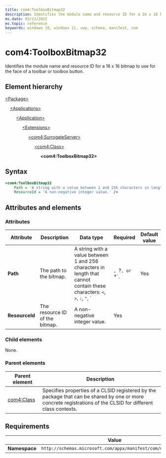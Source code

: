 ```yaml
---
title: com4:ToolboxBitmap32
description: Identifies the module name and resource ID for a 16 x 16 bitmap to use for the face of a toolbar or toolbox button. (com4:ToolboxBitmap32)
ms.date: 03/13/2022
ms.topic: reference
keywords: windows 10, windows 11, uwp, schema, manifest, com
---
```


# com4:ToolboxBitmap32

Identifies the module name and resource ID for a 16 x 16 bitmap to use for the face of a toolbar or toolbox button.

## Element hierarchy

[\<Package\>](element-package.md)

&nbsp;&nbsp;&nbsp;&nbsp;[\<Applications\>](element-applications.md)

&nbsp;&nbsp;&nbsp;&nbsp; &nbsp;&nbsp;&nbsp;&nbsp;[\<Application\>](element-application.md)

&nbsp;&nbsp;&nbsp;&nbsp; &nbsp;&nbsp;&nbsp;&nbsp; &nbsp;&nbsp;&nbsp;&nbsp;[\<Extensions\>](element-1-extensions.md)

&nbsp;&nbsp;&nbsp;&nbsp; &nbsp;&nbsp;&nbsp;&nbsp; &nbsp;&nbsp;&nbsp;&nbsp; &nbsp;&nbsp;&nbsp;&nbsp;[\<com4:SurrogateServer\>](element-com4-surrogateserver.md)

&nbsp;&nbsp;&nbsp;&nbsp; &nbsp;&nbsp;&nbsp;&nbsp; &nbsp;&nbsp;&nbsp;&nbsp; &nbsp;&nbsp;&nbsp;&nbsp; &nbsp;&nbsp;&nbsp;&nbsp;[\<com4:Class\>](element-com4-class.md)

&nbsp;&nbsp;&nbsp;&nbsp; &nbsp;&nbsp;&nbsp;&nbsp; &nbsp;&nbsp;&nbsp;&nbsp; &nbsp;&nbsp;&nbsp;&nbsp; &nbsp;&nbsp;&nbsp;&nbsp; &nbsp;&nbsp;&nbsp;&nbsp;**\<com4:ToolboxBitmap32\>**

## Syntax

```xml
<com4:ToolboxBitmap32
    Path = 'A string with a value between 1 and 256 characters in length that cannot contain these characters: <, >, :, ", |, ?, or *.'
    ResourceId = 'A non-negative integer value.' />
```

## Attributes and elements

### Attributes

| Attribute | Description | Data type | Required | Default value |
|-|-|-|-|-|
| **Path** | The path to the bitmap.  | A string with a value between 1 and 256 characters in length that cannot contain these characters: `<`, `>`, `:`, `"`, `|`, `?`, or `*`. | Yes |  |
| **ResourceId** | The resource ID of the bitmap. | A non-negative integer value. | Yes |  |

### Child elements

None.

### Parent elements

| Parent element | Description |
|-|-|
| [com4:Class](element-com4-class.md) | Specifies properties of a CLSID registered by the package that can be shared by one or more concrete registrations of the CLSID for different class contexts. |

## Requirements

|   | Value  |
|--|--|
| **Namespace** | `http://schemas.microsoft.com/appx/manifest/com/windows10/4` |
